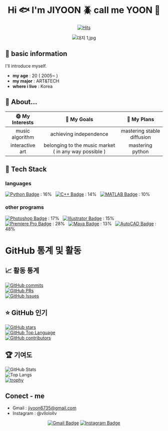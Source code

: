 <div align=center>
	
# Hi :fish: I'm JIYOON :beetle: call me YOON :tropical_fish:

[![Hits](https://hits.seeyoufarm.com/api/count/incr/badge.svg?url=https%3A%2F%2Fgithub.com%2Fzzsza)](https://hits.seeyoufarm.com) 

![대지 1,jpg](https://github.com/user-attachments/assets/bc82e3e4-b6d9-4489-a420-f5b2096a7a8a)

</div>


## :wind_chime: basic information
I'll introduce myself.
* **my age** : 20 ( 2005~ )
* **my major** : ART&TECH
* **where i live** : Korea

## :chicken: About...
| :sun_with_face: My Interests | :full_moon_with_face: My Goals | :new_moon_with_face: My Plans |
|:----------:|:-----------:|:-----------:|
| music algorithm | achieving independence | mastering stable diffusion |
|  interactive art | belonging to the music market ( in any way possible ) | mastering python |

## :telescope: Tech Stack
### languages
[![Python Badge](https://img.shields.io/badge/Python-3776AB?style=flat-square&logo=Python&logoColor=white)](https://www.python.org) : 16% &nbsp;
[![C++ Badge](https://img.shields.io/badge/C%2B%2B-00599C?style=flat-square&logo=c%2B%2B&logoColor=white)](https://www.cplusplus.com) : 14% &nbsp;
[![MATLAB Badge](https://img.shields.io/badge/MATLAB-0076A8?style=flat-square&logo=MATLAB&logoColor=white)](https://www.mathworks.com/products/matlab.html) : 10% &nbsp;

### other programs
[![Photoshop Badge](https://img.shields.io/badge/Photoshop-31A8FF?style=flat-square&logo=Adobe-Photoshop&logoColor=white)](https://www.adobe.com/products/photoshop.html) : 17% &nbsp;
[![Illustrator Badge](https://img.shields.io/badge/Illustrator-FF9A00?style=flat-square&logo=Adobe-Illustrator&logoColor=white)](https://www.adobe.com/products/illustrator.html) : 15% &nbsp;
[![Premiere Pro Badge](https://img.shields.io/badge/Premiere%20Pro-9999FF?style=flat-square&logo=Adobe-Premiere-Pro&logoColor=white)](https://www.adobe.com/products/premiere.html) : 28% &nbsp;
[![Maya Badge](https://img.shields.io/badge/Maya-1C7C87?style=flat-square&logo=Autodesk-Maya&logoColor=white)](https://www.autodesk.com/products/maya/overview) : 13% &nbsp;
[![AutoCAD Badge](https://img.shields.io/badge/AutoCAD-0091C8?style=flat-square&logo=Autodesk-AutoCAD&logoColor=white)](https://www.autodesk.com/products/autocad/overview) : 48% &nbsp;

# GitHub 통계 및 활동

## 📈 활동 통계

[![GitHub commits](https://img.shields.io/github/commits-since/<bjy6735>/<repository>/master?style=flat-square&color=yellow&label=Commits)](https://github.com/<bjy6735>/<repository>)  
[![GitHub PRs](https://img.shields.io/github/issues-pr/<bjy6735>/<repository>?style=flat-square&color=blue&label=Pull%20Requests)](https://github.com/<bjy6735>/<repository>/pulls)  
[![GitHub Issues](https://img.shields.io/github/issues/<bjy6735>/<repository>?style=flat-square&color=red&label=Issues)](https://github.com/<bjy6735>/<repository>/issues)

## ⭐ GitHub 인기

[![GitHub stars](https://img.shields.io/github/stars/<bjy6735>/<repository>?style=flat-square&color=green&label=Stars)](https://github.com/<bjy6735>/<repository>/stargazers)  
[![GitHub Top Language](https://img.shields.io/github/languages/top/<bjy6735>/<repository>?style=flat-square)](https://github.com/<bjy6735>/<repository>)  
[![GitHub contributors](https://img.shields.io/github/contributors/<bjy6735>/<repository>?style=flat-square&color=blue)](https://github.com/<bjy6735>/<repository>/graphs/contributors)

## 🏆 기여도

![GitHub Stats](https://github-readme-stats.vercel.app/api?username=<bjy6735>&show_icons=true&hide_title=true&hide=prs&count_private=true)  
![Top Langs](https://github-readme-stats.vercel.app/api/top-langs/?username=<bjy6735>&langs_count=8&layout=compact)  
[![trophy](https://github-profile-trophy.vercel.app/?username=<bjy6735>&theme=gruvbox)](https://github.com/<username>)


## Conect - me

* Gmail : jiyoon6735@gmail.com
* Instagram : @vllolollv

<div align=center>
	
[![Gmail Badge](https://img.shields.io/badge/Gmail-d14836?style=flat-square&logo=Gmail&logoColor=white&link=mailto:jiyoon6735@gmail.com)](mailto:jiyoon6735@gmail.com)
[![Instagram Badge](https://img.shields.io/badge/Instagram-%23E4405F?style=flat-square&logo=Instagram&logoColor=white&link=https://instagram.com/vlollolv)](https://instagram.com/vllolollv)

	
</div>

<div align=center>
